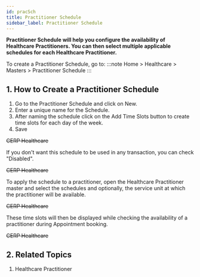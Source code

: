 ```yaml
---
id: pracSch
title: Practitioner Schedule
sidebar_label: Practitioner Schedule
---
```


**Practitioner Schedule will help you configure the availability of Healthcare Practitioners. You can then select multiple applicable schedules for each Healthcare Practitioner.**

To create a Practitioner Schedule, go to:
:::note
Home > Healthcare > Masters > Practitioner Schedule
:::

## 1. How to Create a Practitioner Schedule

1. Go to the Practitioner Schedule and click on New.
1. Enter a unique name for the Schedule.
1. After naming the schedule click on the Add Time Slots button to create time slots for each day of the week.
1. Save

~~CERP Healthcare~~

If you don't want this schedule to be used in any transaction, you can check "Disabled".

~~CERP Healthcare~~

To apply the schedule to a practitioner, open the Healthcare Practitioner master and select the schedules and optionally, the service unit at which the practitioner will be available.

~~CERP Healthcare~~

These time slots will then be displayed while checking the availability of a practitioner during Appointment booking.

~~CERP Healthcare~~

## 2. Related Topics

1. Healthcare Practitioner
